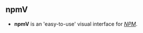 npmV
----
  * __npmV__ is an 'easy-to-use' visual interface for *[NPM][NPM]*.

[NPM]: http://npmjs.org "Node Package Manager"
